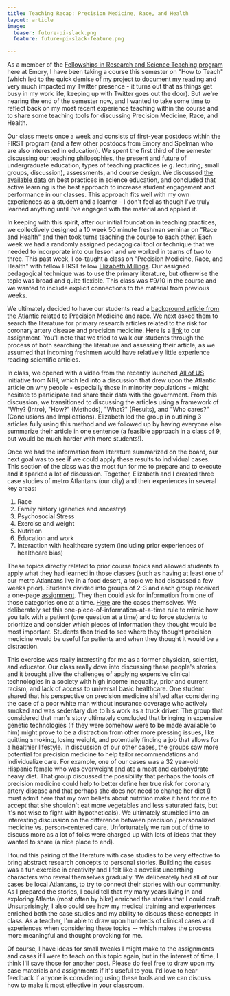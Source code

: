 ```yaml
---
title: Teaching Recap: Precision Medicine, Race, and Health
layout: article
image:
  teaser: future-pi-slack.png
  feature: future-pi-slack-feature.png

---
```

As a member of the [Fellowships in Research and Science Teaching program](http://www.biology.emory.edu/first/) here at Emory, I have been taking a course this semester on "How to Teach" (which led to the quick demise of [my project to document my reading](https://pearlryder.github.io/reading-for-pleasure/) and very much impacted my Twitter presence - it turns out that as things get busy in my work life, keeping up with Twitter goes out the door). But we're nearing the end of the semester now, and I wanted to take some time to reflect back on my most recent experience teaching within the course and to share some teaching tools for discussing Precision Medicine, Race, and Health.

Our class meets once a week and consists of first-year postdocs within the FIRST program (and a few other postdocs from Emory and Spelman who are also interested in education). We spent the first third of the semester discussing our teaching philosophies, the present and future of undergraduate education, types of teaching practices (e.g. lecturing, small groups, discussion), assessments, and course design. We discussed [the available data](http://www.pnas.org/content/111/23/8410) on best practices in science education, and concluded that active learning is the best approach to increase student engagement and performance in our classes. This approach fits well with my own experiences as a student and a learner - I don't feel as though I've truly learned anything until I've engaged with the material and applied it.

In keeping with this spirit, after our initial foundation in teaching practices, we collectively designed a 10 week 50 minute freshman seminar on "Race and Health" and then took turns teaching the course to each other. Each week we had a randomly assigned pedagogical tool or technique that we needed to incorporate into our lesson and we worked in teams of two to three. This past week, I co-taught a class on "Precision Medicine, Race, and Health" with fellow FIRST fellow [Elizabeth Millings](https://www.linkedin.com/in/elizabeth-millings-96163a22/). Our assigned pedagogical technique was to use the primary literature, but otherwise the topic was broad and quite flexible. This class was #9/10 in the course and we wanted to include explicit connections to the material from previous weeks.

We ultimately decided to have our students read a [background article from the Atlantic](https://www.theatlantic.com/politics/archive/2016/06/precision-medicine-race-future/486143/) related to Precision Medicine and race. We next asked them to search the literature for primary research articles related to the risk for coronary artery disease and precision medicine. Here is a [link](https://docs.google.com/document/d/1cP4yG6rtUwttiutW8zk5RreGnTyvfjfH5ZO-WITr1Ng/edit?usp=sharing) to our assignment. You'll note that we tried to walk our students through the process of both searching the literature and assessing their article, as we assumed that incoming freshmen would have relatively little experience reading scientific articles.

In class, we opened with a video from the recently launched [All of US](https://allofus.nih.gov/) initiative from NIH, which led into a discussion that drew upon the Atlantic article on why people - especially those in minority populations - might hesitate to participate and share their data with the government. From this discussion, we transitioned to discussing the articles using a framework of "Why? (Intro), "How?" (Methods), "What?" (Results), and "Who cares?" (Conclusions and Implications). Elizabeth led the group in outlining 3 articles fully using this method and we followed up by having everyone else summarize their article in one sentence (a feasible approach in a class of 9, but would be much harder with more students!).

Once we had the information from literature summarized on the board, our next goal was to see if we could apply these results to individual cases. This section of the class was the most fun for me to prepare and to execute and it sparked a lot of discussion. Together, Elizabeth and I created three case studies of metro Atlantans (our city) and their experiences in several key areas:
1. Race
2. Family history (genetics and ancestry)
3. Psychosocial Stress
4. Exercise and weight
5. Nutrition
6. Education and work
7. Interaction with healthcare system (including prior experiences of healthcare bias)
  
These topics directly related to prior course topics and allowed students to apply what they had learned in those classes (such as having at least one of our metro Atlantans live in a food desert, a topic we had discussed a few weeks prior). Students divided into groups of 2-3 and each group received a one-page [assignment](https://docs.google.com/document/d/1foiAL59-o8XQyqLN68I3sEjEVFh9FYFt9d3by-dSPa4/edit?usp=sharing). They then could ask for information from one of those categories one at a time. [Here](https://docs.google.com/document/d/1ISc2iseGO4JBuraTZXfdHQZIHD5dpyLZijgzk3oANfU/edit?usp=sharing) are the cases themselves. We deliberately set this one-piece-of-information-at-a-time rule to mimic how you talk with a patient (one question at a time) and to force students to prioritize and consider which pieces of information they thought would be most important. Students then tried to see where they thought precision medicine would be useful for patients and when they thought it would be a distraction.

This exercise was really interesting for me as a former physician, scientist, and educator. Our class really dove into discussing these people's stories and it brought alive the challenges of applying expensive clinical technologies in a society with high income inequality, prior and current racism, and lack of access to universal basic healthcare. One student shared that his perspective on precision medicine shifted after considering the case of a poor white man without insurance coverage who actively smoked and was sedentary due to his work as a truck driver. The group that considered that man's story ultimately concluded that bringing in expensive genetic technologies (if they were somehow were to be made available to him) might prove to be a distraction from other more pressing issues, like quitting smoking, losing weight, and potentially finding a job that allows for a healthier lifestyle. In discussion of our other cases, the groups saw more potential for precision medicine to help tailor recommendations and individualize care. For example, one of our cases was a 32 year-old Hispanic female who was overweight and ate a meat and carbohydrate heavy diet. That group discussed the possibility that perhaps the tools of precision medicine could help to better define her true risk for coronary artery disease and that perhaps she does not need to change her diet (I must admit here that my own beliefs about nutrition make it hard for me to accept that she shouldn't eat more vegetables and less saturated fats, but it's not wise to fight with hypotheticals). We ultimately stumbled into an interesting discussion on the difference between precision / personalized medicine vs. person-centered care. Unfortunately we ran out of time to discuss more as a lot of folks were charged up with lots of ideas that they wanted to share (a nice place to end).

I found this pairing of the literature with case studies to be very effective to bring abstract research concepts to personal stories. Building the cases was a fun exercise in creativity and I felt like a novelist unearthing characters who reveal themselves gradually. We deliberately had all of our cases be local Atlantans, to try to connect their stories with our community. As I prepared the stories, I could tell that my many years living in and exploring Atlanta (most often by bike) enriched the stories that I could craft. Unsurprisingly, I also could see how my medical training and experiences enriched both the case studies and my ability to discuss these concepts in class. As a teacher, I'm able to draw upon hundreds of clinical cases and experiences when considering these topics -- which makes the process more meaningful and thought provoking for me.

Of course, I have ideas for small tweaks I might make to the assignments and cases if I were to teach on this topic again, but in the interest of time, I think I'll save those for another post. Please do feel free to draw upon my case materials and assignments if it's useful to you. I'd love to hear feedback if anyone is considering using these tools and we can discuss how to make it most effective in your classroom.
